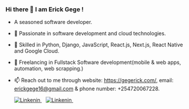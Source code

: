 ### Hi there 👋 I am Erick Gege !
- A seasoned software developer.
- 👀 Passionate in software development and cloud technologies.
- 🌱 Skilled in Python, Django, JavaScript, React.js, Next.js, React Native and Google Cloud.
- 💞️ Freelancing in Fullstack Software development(mobile & web apps, automation, web scrapping.) 
- 📫 Reach out to me through website: https://gegerick.com/, email: erickgege16@gmail.com & phone number: +254720067228.

  <p>
    <a href="https://twitter.com/gegerick">
         <img src="https://img.shields.io/badge/Twitter-0077B5?style=for-the-badge&logo=twitter&logoColor=white" alt="Linkenin">
  </a>&ensp; 
  <a href="https://www.linkedin.com/in/erick-gege/">
      <img src="https://img.shields.io/badge/LinkedIn-0077B5?style=for-the-badge&logo=linkedin&logoColor=white" alt="Linkenin">
  </a>&ensp; 
  </p>

<!---
erick16-max/erick16-max is a ✨ special ✨ repository because its `README.md` (this file) appears on your GitHub profile.
You can click the Preview link to take a look at your changes.
--->
